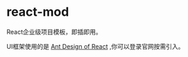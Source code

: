 # react-mod

React企业级项目模板，即插即用。

UI框架使用的是 [Ant Design of React](https://ant.design/docs/react/introduce-cn) ,你可以登录官网按需引入。

